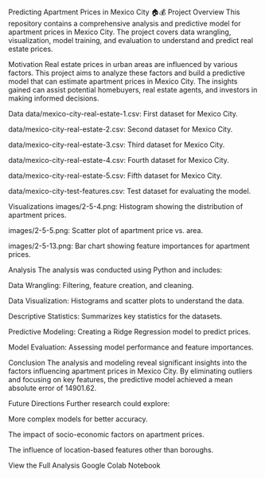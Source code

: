 Predicting Apartment Prices in Mexico City 🏠💰
Project Overview
This repository contains a comprehensive analysis and predictive model for apartment prices in Mexico City. The project covers data wrangling, visualization, model training, and evaluation to understand and predict real estate prices.

Motivation
Real estate prices in urban areas are influenced by various factors. This project aims to analyze these factors and build a predictive model that can estimate apartment prices in Mexico City. The insights gained can assist potential homebuyers, real estate agents, and investors in making informed decisions.

Data
data/mexico-city-real-estate-1.csv: First dataset for Mexico City.

data/mexico-city-real-estate-2.csv: Second dataset for Mexico City.

data/mexico-city-real-estate-3.csv: Third dataset for Mexico City.

data/mexico-city-real-estate-4.csv: Fourth dataset for Mexico City.

data/mexico-city-real-estate-5.csv: Fifth dataset for Mexico City.

data/mexico-city-test-features.csv: Test dataset for evaluating the model.

Visualizations
images/2-5-4.png: Histogram showing the distribution of apartment prices.

images/2-5-5.png: Scatter plot of apartment price vs. area.

images/2-5-13.png: Bar chart showing feature importances for apartment prices.

Analysis
The analysis was conducted using Python and includes:

Data Wrangling: Filtering, feature creation, and cleaning.

Data Visualization: Histograms and scatter plots to understand the data.

Descriptive Statistics: Summarizes key statistics for the datasets.

Predictive Modeling: Creating a Ridge Regression model to predict prices.

Model Evaluation: Assessing model performance and feature importances.

Conclusion
The analysis and modeling reveal significant insights into the factors influencing apartment prices in Mexico City. By eliminating outliers and focusing on key features, the predictive model achieved a mean absolute error of 14901.62.

Future Directions
Further research could explore:

More complex models for better accuracy.

The impact of socio-economic factors on apartment prices.

The influence of location-based features other than boroughs.

View the Full Analysis
Google Colab Notebook
